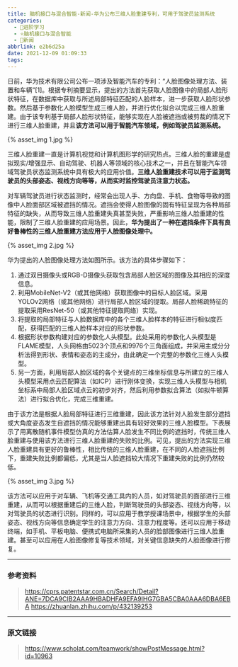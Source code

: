 ```yaml
---
title: 脑机接口与混合智能-新闻-华为公布三维人脸重建专利，可用于驾驶员监测系统
categories:
  - 🌙进阶学习
  - ⭐脑机接口与混合智能
  - 💫新闻
abbrlink: e2b6d25a
date: 2021-12-09 01:09:33
tags:
---
```


日前，华为技术有限公司公布一项涉及智能汽车的专利：“人脸图像处理方法、装置和车辆”[1]。根据专利摘要显示，提出的方法首先获取人脸图像中的局部人脸形状特征，在数据库中获取与所述局部特征匹配的人脸样本，进一步获取人脸形状参数。然后基于参数化人脸模型生成三维人脸，并进行优化拟合以完成三维人脸重建。由于该专利基于局部人脸形状特征，能够实现在人脸被遮挡或被剪裁的情况下进行三维人脸重建，并且**该方法可以用于智能汽车领域，例如驾驶员监测系统。**

{% asset_img 1.jpg %}

<!--more-->

三维人脸重建一直是计算机视觉和计算机图形学的研究热点。三维人脸的重建是虚拟现实/增强显示、自动驾驶、机器人等领域的核心技术之一，并且在智能汽车领域驾驶员状态监测系统中具有极大的应用价值。**三维人脸重建技术可以用于监测驾驶员的头部姿态、视线方向等等，从而实时监控驾驶员注意力状态。**

对车辆驾驶员进行状态监测时，经常会出现人手、方向盘、手机、食物等导致的图像中人脸面部区域被遮挡的情况。遮挡会使得人脸图像的固有特征呈现为各种局部特征的缺失，从而导致三维人脸重建失真甚至失败，严重影响三维人脸重建的性能，限制了三维人脸重建的应用场景。因此，**华为提出了一种在遮挡条件下具有良好鲁棒性的三维人脸重建方法应用于人脸图像处理中。**

{% asset_img 2.jpg %}

华为提出的人脸图像处理方法如图所示。该方法的具体步骤如下：

1. 通过双目摄像头或RGB-D摄像头获取包含局部人脸区域的图像及其相应的深度信息。
2. 利用MobileNet-V2（或其他网络）获取图像中的目标人脸区域。采用YOLOv2网络（或其他网络）进行局部人脸区域的提取。局部人脸稀疏特征的提取采用ResNet-50（或其他特征提取网络）实现。
3. 将提取的局部特征与人脸数据库中的各个三维人脸样本的特征进行相似度匹配，获得匹配的三维人脸样本对应的形状参数。
4. 根据形状参数构建对应的参数化人头模型。此处采用的参数化人头模型是FLAME模型，人头网格由5023个顶点和9976个三角面组成，并采用主成分分析法得到形状、表情和姿态的主成分，由此确定一个完整的参数化三维人头模型。
5. 另一方面，利用局部人脸区域的各个关键点的三维坐标信息与所建立的三维人头模型采用点云匹配算法（如ICP）进行刚体变换，实现三维人头模型与相机坐标系中局部人脸区域点云的初步对齐，然后利用参数拟合算法（如拟牛顿算法）进行拟合优化，完成三维重建。

由于该方法是根据人脸局部特征进行三维重建，因此该方法针对人脸发生部分遮挡或大角度姿态发生自遮挡的情况能够重建出具有较好效果的三维人脸模型。下表展示了用离散随机事件模型仿真的方法估算人脸发生不同比例的遮挡时，传统三维人脸重建与使用该方法进行三维人脸重建的失败的比例。可见，提出的方法实现三维人脸重建具有更好的鲁棒性，相比传统的三维人脸重建，在不同的人脸遮挡比例下，重建失败比例都偏低，尤其是当人脸遮挡较大情况下重建失败的比例仍然较低。

{% asset_img 3.jpg %}

该方法可以应用于对车辆、飞机等交通工具内的人员，如对驾驶员的面部进行三维重建，从而可以根据重建后的三维人脸，判断驾驶员的头部姿态、视线方向等，以对驾驶员的状态进行识别。同样的，可以应用于教学授课场景中，根据学生的头部姿态、视线方向等信息确定学生的注意力方向、注意力程度等。还可以应用于移动终端，如手机、平板电脑、便携式电脑所采集的人员的脸部图像进行三维人脸重建。甚至可以应用在人脸图像修复等技术领域，对关键信息缺失的人脸图像进行修复。

***

### 参考资料

> <https://cprs.patentstar.com.cn/Search/Detail?ANE=7DCA9CIB2AAA9HBADHFA9EFA9IHG7GBA5CBA0AAA6DBA6EBA>
> <https://zhuanlan.zhihu.com/p/432139253>

***

### 原文链接

> <https://www.scholat.com/teamwork/showPostMessage.html?id=10963>
